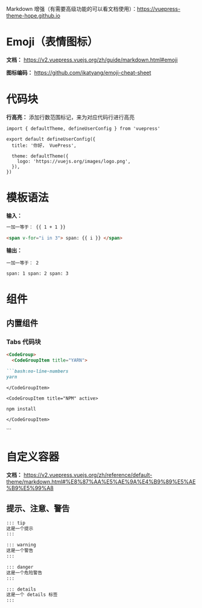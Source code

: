 Markdown 增强（有需要高级功能的可以看文档使用）：https://vuepress-theme-hope.github.io

# Emoji（表情图标）
  **文档：** https://v2.vuepress.vuejs.org/zh/guide/markdown.html#emoji

  **图标编码：** https://github.com/ikatyang/emoji-cheat-sheet

# 代码块
  **行高亮：** 添加行数范围标记，来为对应代码行进行高亮

  ```ts{1,6-8}
  import { defaultTheme, defineUserConfig } from 'vuepress'

  export default defineUserConfig({
    title: '你好， VuePress',

    theme: defaultTheme({
      logo: 'https://vuejs.org/images/logo.png',
    }),
  })
  ```

# 模板语法
  **输入：**
  ```md
  一加一等于： {{ 1 + 1 }}

  <span v-for="i in 3"> span: {{ i }} </span>
  ```

  **输出：**
  ```
  一加一等于： 2

  span: 1 span: 2 span: 3
  ```

# 组件
  ## 内置组件
  ### Tabs 代码块
  ```md
  <CodeGroup>
    <CodeGroupItem title="YARN">

  ```bash:no-line-numbers
  yarn
  ```

    </CodeGroupItem>

    <CodeGroupItem title="NPM" active>

  ```bash:no-line-numbers
  npm install
  ```

    </CodeGroupItem>
  </CodeGroup>
  ```

# 自定义容器
  **文档：** https://v2.vuepress.vuejs.org/zh/reference/default-theme/markdown.html#%E8%87%AA%E5%AE%9A%E4%B9%89%E5%AE%B9%E5%99%A8

  ## 提示、注意、警告
  ```md
  ::: tip
  这是一个提示
  :::

  ::: warning
  这是一个警告
  :::

  ::: danger
  这是一个危险警告
  :::

  ::: details
  这是一个 details 标签
  :::
  ```